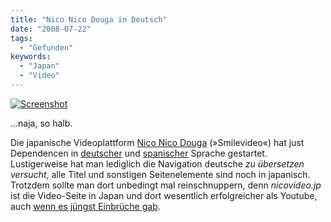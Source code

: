 ```yaml
---
title: "Nico Nico Douga in Deutsch"
date: "2008-07-22"
tags:
  - "Gefunden"
keywords:
  - "Japan"
  - "Video"
---
```


[![Screenshot](/images/codecandies/ZZ66C0A413.jpg)](http://de.nicovideo.jp/)

…naja, so halb.

Die japanische Videoplattform [Nico Nico Douga](http://www.nicovideo.jp/) (»Smilevideo«) hat just Dependencen in [deutscher](http://de.nicovideo.jp/) und [spanischer](http://es.nicovideo.jp/) Sprache gestartet. Lustigerweise hat man lediglich die Navigation deutsche _zu übersetzen versucht_, alle Titel und sonstigen Seitenelemente sind noch in japanisch. Trotzdem sollte man dort unbedingt mal reinschnuppern, denn _nicovideo.jp_ ist die Video-Seite in Japan und dort wesentlich erfolgreicher als Youtube, auch [wenn es jüngst Einbrüche gab](http://www.sankakucomplex.com/2008/07/19/nico%E2%80%99s-popularity-collapses/).
